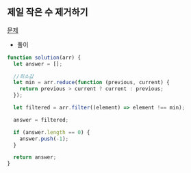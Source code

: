 ## 제일 작은 수 제거하기

[문제](https://programmers.co.kr/learn/courses/30/lessons/12935)

- 풀이

```jsx
function solution(arr) {
  let answer = [];

  //최소값
  let min = arr.reduce(function (previous, current) {
    return previous > current ? current : previous;
  });

  let filtered = arr.filter((element) => element !== min);

  answer = filtered;

  if (answer.length == 0) {
    answer.push(-1);
  }

  return answer;
}
```

